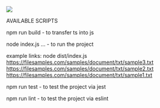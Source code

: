 <a href="https://codecov.io/gh/smirnovanv/node-basics">
  <img src="https://codecov.io/gh/smirnovanv/node-basics/branch/master/graph/badge.svg?token=QDXORUHZPA"/>
</a>

AVAILABLE SCRIPTS

npm run build - to transfer ts into js

node index.js ... - to run the project

example links: 
node dist/index.js https://filesamples.com/samples/document/txt/sample3.txt https://filesamples.com/samples/document/txt/sample2.txt https://filesamples.com/samples/document/txt/sample1.txt

npm run test - to test the project via jest

npm run lint - to test the project via eslint
